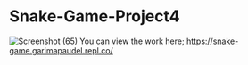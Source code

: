 # Snake-Game-Project4
![Screenshot (65)](https://user-images.githubusercontent.com/106854421/198091166-e29a4528-64f6-47b8-93cd-99113c251730.png)
You can view the work here; https://snake-game.garimapaudel.repl.co/

